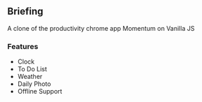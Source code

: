 ## Briefing

A clone of the productivity chrome app Momentum on Vanilla JS



### Features
- Clock
- To Do List
- Weather
- Daily Photo
- Offline Support
